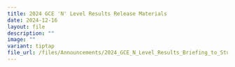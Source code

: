 ```yaml
---
title: 2024 GCE 'N' Level Results Release Materials
date: 2024-12-16
layout: file
description: ""
image: ""
variant: tiptap
file_url: /files/Announcements/2024_GCE_N_Level_Results_Briefing_to_Students_16Dec_ForWeb.pdf
---
```

